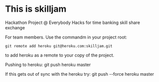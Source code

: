 This is skilljam
========

Hackathon Project @ Everybody Hacks for time banking skill share exchange


For team members.  Use the commandm in your project root:

    git remote add heroku git@heroku.com:skilljam.git

to add heroku as a remote to your copy of the project.

Pushing to heroku:
	git push heroku master

If this gets out of sync with the heroku try:
   	git push --force heroku master